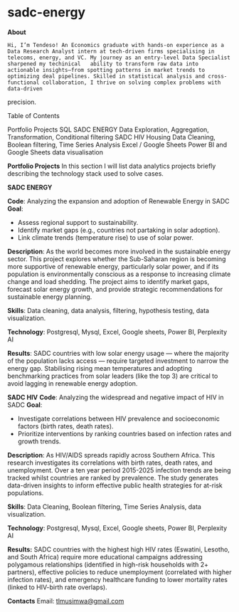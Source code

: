 # sadc-energy
**About**
    
    Hi, I’m Tendeso! An Economics graduate with hands-on experience as a Data Research Analyst intern at tech-driven firms specialising in telecoms, energy, and VC. My journey as an entry-level Data Specialist sharpened my techinical   ability to transform raw data into actionable insights—from spotting patterns in market trends to optimizing deal pipelines. Skilled in statistical analysis and cross-functional collaboration, I thrive on solving complex problems with data-driven
precision.

Table of Contents

Portfolio Projects
SQL
  SADC ENERGY Data Exploration, Aggregation, Transformation,  Conditional filtering 
  SADC HIV Housing Data Cleaning, Boolean filtering, Time Series Analysis
Excel / Google Sheets
Power BI and Google Sheets data visualisation


**Portfolio Projects**
  In this section I will list data analytics projects briefly describing the technology stack used to     solve cases.

**SADC ENERGY**

**Code**: Analyzing the expansion and adoption of Renewable Energy in SADC
**Goal**: 
- Assess regional support to sustainability.
- Identify market gaps (e.g., countries not partaking in solar adoption).
- Link climate trends (temperature rise) to use of solar power.

**Description**: As the world becomes more involved in the sustainable energy sector. This project explores whether the Sub-Saharan region is becoming more supportive of renewable energy, particularly solar power, and if its population is environmentally conscious as a response to increasing climate change and load shedding. The project aims to identify market gaps, forecast solar energy growth, and provide strategic recommendations for sustainable energy planning.

**Skills**:  Data cleaning, data analysis, filtering, hypothesis testing, data visualization.

**Technology**: Postgresql, Mysql, Excel, Google sheets, Power BI, Perplexity AI

**Results**: SADC countries with low solar energy usage — where the majority of the population lacks access — require targeted investment to narrow the energy gap. Stabilising rising mean temperatures and adopting benchmarking practices from solar leaders (like the top 3) are critical to avoid lagging in renewable energy adoption.

**SADC HIV**
**Code**:   Analyzing the widespread and negative impact of HIV in SADC
**Goal**:   
  - Investigate correlations between HIV prevalence and socioeconomic factors (birth rates, death rates).
  - Prioritize interventions by ranking countries based on infection rates and growth trends.

**Description**: As HIV/AIDS spreads rapidly across Southern Africa. This research investigates its correlations with birth rates, death rates, and unemployment. Over a ten year period 2015-2025  infection trends are being tracked whilst countries are ranked by prevalence. The study generates data-driven insights to inform effective public health strategies for at-risk populations. 


**Skills**: Data Cleaning, Boolean filtering, Time Series Analysis, data visualization.

**Technology**: Postgresql, Mysql, Excel, Google sheets, Power BI, Perplexity AI

**Results:** SADC countries with the highest high HIV rates (Eswatini, Lesotho, and South Africa) require more educational campaigns addressing polygamous relationships (identified in high-risk households with 2+ partners), effective policies to reduce unemployment (correlated with higher infection rates), and emergency healthcare funding to lower mortality rates (linked to HIV-birth rate overlaps).

**Contacts**
  Email: tlmusimwa@gmail.com

